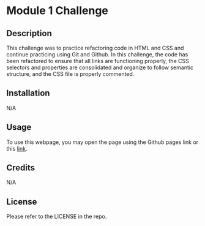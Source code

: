 # Module 1 Challenge

## Description

This challenge was to practice refactoring code in HTML and CSS and continue practicing using Git and Github. In this challenge, the code has been refactored to ensure that all links are functioning properly, the CSS selectors and properties are consolidated and organize to follow semantic structure, and the CSS file is properly commented.

## Installation

N/A

## Usage

To use this webpage, you may open the page using the Github pages link or this [link](https://tkmarsten.github.io/bootcamp-module-1-challenge/).

## Credits

N/A

## License

Please refer to the LICENSE in the repo.
